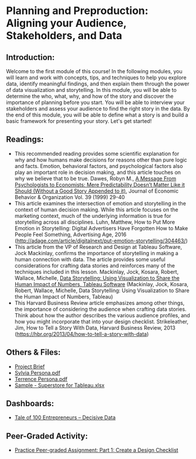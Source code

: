 # Planning and Preproduction: Aligning your Audience, Stakeholders, and Data
## Introduction:
Welcome to the first module of this course! In the following modules, you will learn and work with concepts, tips, and techniques to help you explore data, identify meaningful findings, and then explain them through the power of data visualization and storytelling. In this module, you will be able to determine the who, what, why, and how of the story and discover the importance of planning before you start. You will be able to interview your stakeholders and assess your audience to find the right story in the data. By the end of this module, you will be able to define what a story is and build a basic framework for presenting your story. Let's get started!

## Readings:
* This recommended reading provides some scientific explanation for why and how humans make decisions for reasons other than pure logic and facts.  Emotion, behavioral factors, and psychological factors also play an important role in decision making, and this article touches on why we believe that to be true. Dawes, Robyn M., [A Message From Psychologists to Economists: Mere Predictability Doesn’t Matter Like it Should (Without a Good Story Appended to it)](http://pages.ucsd.edu/~aronatas/project/academic/dawes%20on%20narratives.pdf), Journal of Economic Behavior & Organization Vol. 39 (1999) 29-40
* This article examines the intersection of emotion and storytelling in the context of human decision making.  While this article focuses on the marketing context, much of the underlying information is true for storytelling across all disciplines. Luhn, Matthew, How to Put More Emotion in Storytelling: Digital Advertisers Have Forgotten How to Make People Feel Something, Advertising Age, 2016 (http://adage.com/article/digitalnext/put-emotion-storytelling/304463/)
* This article from the VP of Research and Design at Tableau Software, Jock Mackinlay, confirms the importance of storytelling in making a human connection with data. The article provides some useful considerations for crafting data stories and reinforces many of the techniques included in this lesson. Mackinlay, Jock, Kosara, Robert, Wallace, Michelle, [Data Storytelling: Using Visualization to Share the Human Impact of Numbers, Tableau Software](https://www.tableau.com/learn/whitepapers/data-storytelling-using-visualization-share-human-impact-numbers) (Mackinlay, Jock, Kosara, Robert, Wallace, Michelle, Data Storytelling: Using Visualization to Share the Human Impact of Numbers, Tableau)
* This Harvard Business Review article emphasizes among other things, the importance of considering the audience when crafting data stories.  Think about how the author describes the various audience profiles, and how you might incorporate that into your design checklist. Strikeleather, Jim, How to Tell a Story With Data, Harvard Business Review, 2013 (https://hbr.org/2013/04/how-to-tell-a-story-with-data)

## Others & Files:
* [Project Brief](./files/Project_Brief.md)
* [Sylvia Persona.pdf](./files/Sylvia-Persona.pdf)
* [Terrence Persona.pdf](./files/Terrence-Persona.pdf)
* [Sample - Superstore for Tableau.xlsx](./files/Sample---Superstore-for-Tableau.xls)

## Dashboards:
* [Tale of 100 Entrepreneurs – Decisive Data](https://www.tableau.com/solutions/gallery/tale-100-entrepreneurs)

## Peer-Graded Activity:
* [Practice Peer-graded Assignment: Part 1: Create a Design Checklist](./Peer-graded_Assignment_Create_a_Design_Checklist.md)
